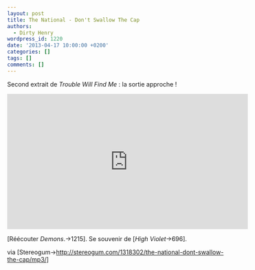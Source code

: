 ```yaml
---
layout: post
title: The National - Don't Swallow The Cap
authors:
  - Dirty Henry
wordpress_id: 1220
date: '2013-04-17 10:00:00 +0200'
categories: []
tags: []
comments: []
---
```

Second extrait de *Trouble Will Find Me* : la sortie approche !

<iframe width="560" height="315" src="http://www.youtube.com/embed/bFnA-8H-5lo" frameborder="0" allowfullscreen></iframe>

[Réécouter *Demons*.->1215]. Se souvenir de [*High Violet*->696].

via [Stereogum->http://stereogum.com/1318302/the-national-dont-swallow-the-cap/mp3/]

